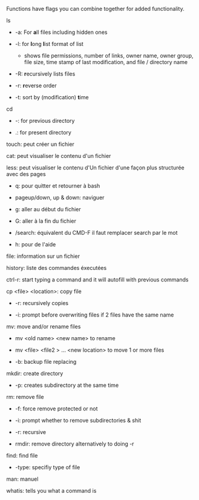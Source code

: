 Functions have flags you can combine together for added functionality.



ls

- -a: For **a**ll files including hidden ones

- -l: for **l**ong **l**ist format of list
  
  - shows file permissions, number of links, owner name, owner group, file size, time stamp of last modification, and file / directory name

- -R: **r**ecursively lists files

- -r: **r**everse order

- -t: sort by (modification) **t**ime



cd 

- -: for previous directory

- .: for present directory



touch: peut créer un fichier



cat: peut visualiser le contenu d'un fichier

less: peut visualiser le contenu d'Un fichier d'une façon plus structurée avec des pages

- q: pour quitter et retourner à bash

- pageup/down, up & down: naviguer

- g: aller au début du fichier

- G: aller à la fin du fichier

- /search: équivalent du CMD-F il faut remplacer search par le mot

- h: pour de l'aide



file: information sur un fichier



history: liste des commandes éxecutées



ctrl-r: start typing a command and it will autofill with previous commands



cp \<file\> \<location\>: copy file

- -r: recursively copies

- -i: prompt before overwriting files if 2 files have the same name



mv: move and/or rename files

- mv \<old name\> \<new name\> to rename

- mv \<file\> \<file2 \> ... \<new location\> to move 1 or more files

- -b: backup file replacing



mkdir: create directory

- -p: creates subdirectory at the same time



rm: remove file

- -f: force remove protected or not

- -i: prompt whether to remove subdirectories & shit

- -r: recursive

- rmdir: remove directory alternatively to doing -r



find: find file

- -type: specifiy type of file



man: manuel



whatis: tells you what a command is


